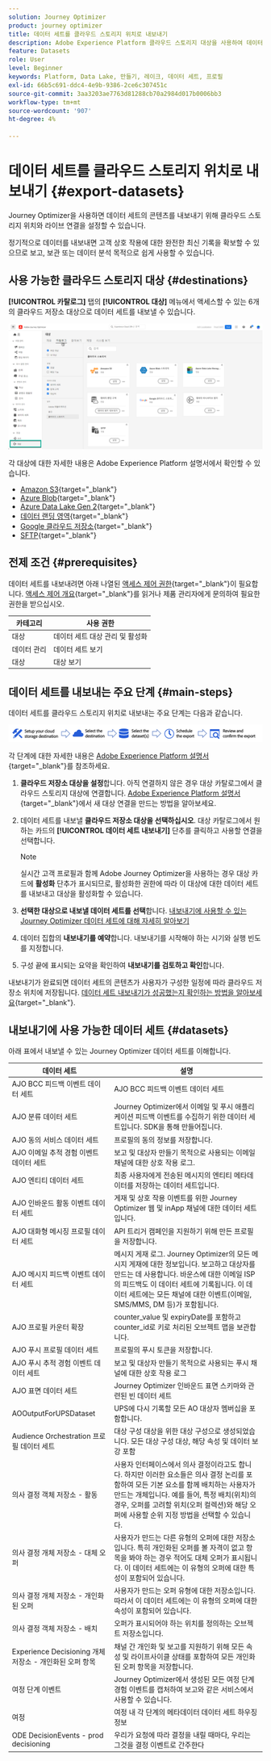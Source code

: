 ```yaml
---
solution: Journey Optimizer
product: journey optimizer
title: 데이터 세트를 클라우드 스토리지 위치로 내보내기
description: Adobe Experience Platform 클라우드 스토리지 대상을 사용하여 데이터 세트를 내보내는 방법을 알아봅니다.
feature: Datasets
role: User
level: Beginner
keywords: Platform, Data Lake, 만들기, 레이크, 데이터 세트, 프로필
exl-id: 66b5c691-ddc4-4e9b-9386-2ce6c307451c
source-git-commit: 3aa3203ae7763d81288cb70a2984d017b0006bb3
workflow-type: tm+mt
source-wordcount: '907'
ht-degree: 4%

---
```


# 데이터 세트를 클라우드 스토리지 위치로 내보내기 {#export-datasets}

Journey Optimizer을 사용하면 데이터 세트의 콘텐츠를 내보내기 위해 클라우드 스토리지 위치와 라이브 연결을 설정할 수 있습니다.

정기적으로 데이터를 내보내면 고객 상호 작용에 대한 완전한 최신 기록을 확보할 수 있으므로 보고, 보관 또는 데이터 분석 목적으로 쉽게 사용할 수 있습니다.

## 사용 가능한 클라우드 스토리지 대상 {#destinations}

**[!UICONTROL 카탈로그]** 탭의 **[!UICONTROL 대상]** 메뉴에서 액세스할 수 있는 6개의 클라우드 저장소 대상으로 데이터 세트를 내보낼 수 있습니다.

![](assets/dataset-export-setup.png)

각 대상에 대한 자세한 내용은 Adobe Experience Platform 설명서에서 확인할 수 있습니다.

* [Amazon S3](https://experienceleague.adobe.com/docs/experience-platform/destinations/catalog/cloud-storage/amazon-s3.html?lang=ko){target="_blank"}
* [Azure Blob](https://experienceleague.adobe.com/docs/experience-platform/destinations/catalog/cloud-storage/azure-blob.html?lang=ko){target="_blank"}
* [Azure Data Lake Gen 2](https://experienceleague.adobe.com/docs/experience-platform/destinations/catalog/cloud-storage/adls-gen2.html?lang=ko){target="_blank"}
* [데이터 랜딩 영역](https://experienceleague.adobe.com/docs/experience-platform/destinations/catalog/cloud-storage/data-landing-zone.html?lang=ko){target="_blank"}
* [Google 클라우드 저장소](https://experienceleague.adobe.com/docs/experience-platform/destinations/catalog/cloud-storage/google-cloud-storage.html?lang=ko){target="_blank"}
* [SFTP](https://experienceleague.adobe.com/docs/experience-platform/destinations/catalog/cloud-storage/sftp.html?lang=ko){target="_blank"}


## 전제 조건 {#prerequisites}

데이터 세트를 내보내려면 아래 나열된 [액세스 제어 권한](https://experienceleague.adobe.com/docs/experience-platform/access-control/home.html?lang=ko#permissions){target="_blank"}이 필요합니다. [액세스 제어 개요](https://experienceleague.adobe.com/docs/experience-platform/access-control/ui/overview.html?lang=ko){target="_blank"}를 읽거나 제품 관리자에게 문의하여 필요한 권한을 받으십시오.

| 카테고리 | 사용 권한 |
|--|--|
| 대상 | 데이터 세트 대상 관리 및 활성화 |
| 데이터 관리 | 데이터 세트 보기 |
| 대상 | 대상 보기 |

## 데이터 세트를 내보내는 주요 단계 {#main-steps}

데이터 세트를 클라우드 스토리지 위치로 내보내는 주요 단계는 다음과 같습니다.

![](assets/dataset-export-process.png)

각 단계에 대한 자세한 내용은 [Adobe Experience Platform 설명서](https://experienceleague.adobe.com/docs/experience-platform/destinations/ui/activate/export-datasets.html?lang=ko){target="_blank"}를 참조하세요.

1. **클라우드 저장소 대상을 설정**&#x200B;합니다. 아직 연결하지 않은 경우 대상 카탈로그에서 클라우드 스토리지 대상에 연결합니다. [Adobe Experience Platform 설명서](https://experienceleague.adobe.com/docs/experience-platform/destinations/ui/connect-destination.html?lang=ko#setup){target="_blank"}에서 새 대상 연결을 만드는 방법을 알아보세요.

   <!--![](assets/dataset-export-setup.png)-->

1. 데이터 세트를 내보낼 **클라우드 저장소 대상을 선택하십시오**. 대상 카탈로그에서 원하는 카드의 **[!UICONTROL 데이터 세트 내보내기]** 단추를 클릭하고 사용할 연결을 선택합니다.

   <!--![](assets/dataset-export-destination.png)-->

   >[!NOTE]
   >
   >실시간 고객 프로필과 함께 Adobe Journey Optimizer을 사용하는 경우 대상 카드에 **활성화** 단추가 표시되므로, 활성화한 권한에 따라 이 대상에 대한 데이터 세트를 내보내고 대상을 활성화할 수 있습니다.

1. **선택한 대상으로 내보낼 데이터 세트를 선택**&#x200B;합니다. [내보내기에 사용할 수 있는 Journey Optimizer 데이터 세트에 대해 자세히 알아보기](#datasets)

   <!--![](assets/dataset-export-dataset-selection.png)-->

1. 데이터 집합의 **내보내기를 예약**&#x200B;합니다. 내보내기를 시작해야 하는 시기와 실행 빈도를 지정합니다.

   <!--![](assets/dataset-export-schedule.png)-->

1. 구성 끝에 표시되는 요약을 확인하여 **내보내기를 검토하고 확인**&#x200B;합니다.

   <!--![](assets/dataset-export-review.png)-->

내보내기가 완료되면 데이터 세트의 콘텐츠가 사용자가 구성한 일정에 따라 클라우드 저장소 위치에 저장됩니다. [데이터 세트 내보내기가 성공했는지 확인하는 방법을 알아보세요](https://experienceleague.adobe.com/docs/experience-platform/destinations/ui/activate/export-datasets.html?lang=ko#verify){target="_blank"}.

## 내보내기에 사용 가능한 데이터 세트 {#datasets}

아래 표에서 내보낼 수 있는 Journey Optimizer 데이터 세트를 이해합니다.

| 데이터 세트 | 설명 |
| ------- | ------- | 
| AJO BCC 피드백 이벤트 데이터 세트 | AJO BCC 피드백 이벤트 데이터 세트 |
| AJO 분류 데이터 세트 | Journey Optimizer에서 이메일 및 푸시 애플리케이션 피드백 이벤트를 수집하기 위한 데이터 세트입니다. SDK을 통해 만들어집니다. |
| AJO 동의 서비스 데이터 세트 | 프로필의 동의 정보를 저장합니다. |
| AJO 이메일 추적 경험 이벤트 데이터 세트 | 보고 및 대상자 만들기 목적으로 사용되는 이메일 채널에 대한 상호 작용 로그.  |
| AJO 엔티티 데이터 세트 | 최종 사용자에게 전송된 메시지의 엔티티 메타데이터를 저장하는 데이터 세트입니다.  |
| AJO 인바운드 활동 이벤트 데이터 세트 | 게재 및 상호 작용 이벤트를 위한 Journey Optimizer 웹 및 inApp 채널에 대한 데이터 세트입니다. |
| AJO 대화형 메시징 프로필 데이터 세트 | API 트리거 캠페인을 지원하기 위해 만든 프로필을 저장합니다. |
| AJO 메시지 피드백 이벤트 데이터 세트 | 메시지 게재 로그. Journey Optimizer의 모든 메시지 게재에 대한 정보입니다. 보고하고 대상자를 만드는 데 사용합니다. 바운스에 대한 이메일 ISP의 피드백도 이 데이터 세트에 기록됩니다. 이 데이터 세트에는 모든 채널에 대한 이벤트(이메일, SMS/MMS, DM 등)가 포함됩니다. |
| AJO 프로필 카운터 확장 | counter_value 및 expiryDate를 포함하고 counter_id로 키로 처리된 오브젝트 맵을 보관합니다. |
| AJO 푸시 프로필 데이터 세트 | 프로필의 푸시 토큰을 저장합니다. |
| AJO 푸시 추적 경험 이벤트 데이터 세트 | 보고 및 대상자 만들기 목적으로 사용되는 푸시 채널에 대한 상호 작용 로그  |
| AJO 표면 데이터 세트 | Journey Optimizer 인바운드 표면 스키마와 관련된 빈 데이터 세트 |
| AOOutputForUPSDataset | UPS에 다시 기록할 모든 AO 대상자 멤버십을 포함합니다. |
| Audience Orchestration 프로필 데이터 세트 | 대상 구성 대상을 위한 대상 구성으로 생성되었습니다. 모든 대상 구성 대상, 해당 속성 및 데이터 보강 포함 |
| 의사 결정 객체 저장소 - 활동 | 사용자 인터페이스에서 의사 결정이라고도 합니다. 하지만 이러한 요소들은 의사 결정 논리를 포함하여 모든 기본 요소를 함께 배치하는 사용자가 만드는 개체입니다. 예를 들어, 특정 배치(위치)의 경우, 오퍼를 고려할 위치(오퍼 컬렉션)와 해당 오퍼에 사용할 순위 지정 방법을 선택할 수 있습니다. |
| 의사 결정 개체 저장소 - 대체 오퍼 | 사용자가 만드는 다른 유형의 오퍼에 대한 저장소입니다. 특히 개인화된 오퍼를 볼 자격이 없고 항목을 봐야 하는 경우 적어도 대체 오퍼가 표시됩니다. 이 데이터 세트에는 이 유형의 오퍼에 대한 특성이 포함되어 있습니다. |
| 의사 결정 개체 저장소 - 개인화된 오퍼 | 사용자가 만드는 오퍼 유형에 대한 저장소입니다. 따라서 이 데이터 세트에는 이 유형의 오퍼에 대한 속성이 포함되어 있습니다. |
| 의사 결정 객체 저장소 - 배치 | 오퍼가 표시되어야 하는 위치를 정의하는 오브젝트 저장소입니다. |
| Experience Decisioning 개체 저장소 - 개인화된 오퍼 항목 | 채널 간 개인화 및 보고를 지원하기 위해 모든 속성 및 라이프사이클 상태를 포함하여 모든 개인화된 오퍼 항목을 저장합니다. |
| 여정 단계 이벤트 | Journey Optimizer에서 생성된 모든 여정 단계 경험 이벤트를 캡처하여 보고와 같은 서비스에서 사용할 수 있습니다. |
| 여정 | 여정 내 각 단계의 메타데이터 데이터 세트 하우징 정보 |
| ODE DecisionEvents - prod decisioning | 우리가 요청에 따라 결정을 내릴 때마다, 우리는 그것을 결정 이벤트로 간주한다 |